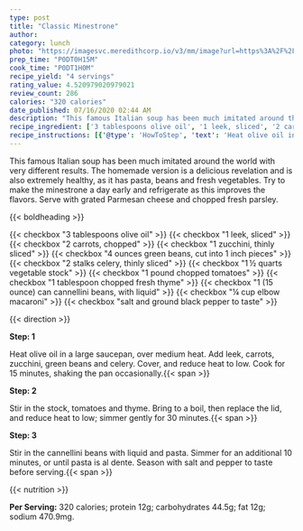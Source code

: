```yaml
---
type: post
title: "Classic Minestrone"
author: 
category: lunch
photo: "https://imagesvc.meredithcorp.io/v3/mm/image?url=https%3A%2F%2Fimages.media-allrecipes.com%2Fuserphotos%2F448549.jpg"
prep_time: "P0DT0H15M"
cook_time: "P0DT1H0M"
recipe_yield: "4 servings"
rating_value: 4.520979020979021
review_count: 286
calories: "320 calories"
date_published: 07/16/2020 02:44 AM
description: "This famous Italian soup has been much imitated around the world with very different results.  The homemade version is a delicious revelation and is also extremely healthy, as it has pasta, beans and fresh vegetables. Try to make the minestrone a day early and refrigerate as this improves the flavors. Serve with grated Parmesan cheese and chopped fresh parsley."
recipe_ingredient: ['3 tablespoons olive oil', '1 leek, sliced', '2 carrots, chopped', '1 zucchini, thinly sliced', '4 ounces green beans, cut into 1 inch pieces', '2 stalks celery, thinly sliced', '1\u2009½ quarts vegetable stock', '1 pound chopped tomatoes', '1 tablespoon chopped fresh thyme', '1 (15 ounce) can cannellini beans, with liquid', '¼ cup elbow macaroni', 'salt and ground black pepper to taste']
recipe_instructions: [{'@type': 'HowToStep', 'text': 'Heat olive oil in a large saucepan, over medium heat. Add leek, carrots, zucchini, green beans and celery. Cover, and reduce heat to low. Cook for 15 minutes, shaking the pan occasionally.\n'}, {'@type': 'HowToStep', 'text': 'Stir in the stock, tomatoes and thyme.  Bring to a boil, then replace the lid, and reduce heat to low; simmer gently for 30 minutes.\n'}, {'@type': 'HowToStep', 'text': 'Stir in the cannellini beans with liquid and pasta. Simmer for an additional 10 minutes, or until pasta is al dente. Season with salt and pepper to taste before serving.\n'}]
---
```


This famous Italian soup has been much imitated around the world with very different results.  The homemade version is a delicious revelation and is also extremely healthy, as it has pasta, beans and fresh vegetables. Try to make the minestrone a day early and refrigerate as this improves the flavors. Serve with grated Parmesan cheese and chopped fresh parsley. 

{{< boldheading >}}

{{< checkbox "3 tablespoons olive oil" >}}
{{< checkbox "1  leek, sliced" >}}
{{< checkbox "2  carrots, chopped" >}}
{{< checkbox "1  zucchini, thinly sliced" >}}
{{< checkbox "4 ounces green beans, cut into 1 inch pieces" >}}
{{< checkbox "2 stalks celery, thinly sliced" >}}
{{< checkbox "1 ½ quarts vegetable stock" >}}
{{< checkbox "1 pound chopped tomatoes" >}}
{{< checkbox "1 tablespoon chopped fresh thyme" >}}
{{< checkbox "1 (15 ounce) can cannellini beans, with liquid" >}}
{{< checkbox "¼ cup elbow macaroni" >}}
{{< checkbox "salt and ground black pepper to taste" >}}


{{< direction >}}

**Step: 1**

Heat olive oil in a large saucepan, over medium heat. Add leek, carrots, zucchini, green beans and celery. Cover, and reduce heat to low. Cook for 15 minutes, shaking the pan occasionally.{{< span >}}

**Step: 2**

Stir in the stock, tomatoes and thyme.  Bring to a boil, then replace the lid, and reduce heat to low; simmer gently for 30 minutes.{{< span >}}

**Step: 3**

Stir in the cannellini beans with liquid and pasta. Simmer for an additional 10 minutes, or until pasta is al dente. Season with salt and pepper to taste before serving.{{< span >}}

{{< nutrition >}}

**Per Serving:** 320 calories; protein 12g; carbohydrates 44.5g; fat 12g; sodium 470.9mg.